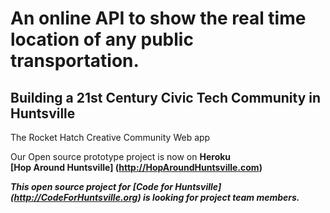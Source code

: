 An online API to show the real time location of any public transportation.
===========

<h2>Building a 21st Century Civic Tech Community in Huntsville</h2>

The Rocket Hatch Creative Community Web app

Our Open source prototype project is now on **Heroku**<br>
**[Hop Around Huntsville] (http://HopAroundHuntsville.com)**<p>

<i><b>This open source project for **[Code for Huntsville] (http://CodeForHuntsville.org)** is looking for project team members.</b></i>  

